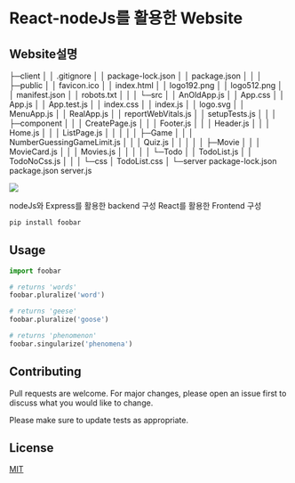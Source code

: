 # React-nodeJs를 활용한 Website

## Website설명

├─client
│  │  .gitignore
│  │  package-lock.json
│  │  package.json
│  │
│  ├─public
│  │      favicon.ico
│  │      index.html
│  │      logo192.png
│  │      logo512.png
│  │      manifest.json
│  │      robots.txt
│  │
│  └─src
│      │  AnOldApp.js
│      │  App.css
│      │  App.js
│      │  App.test.js
│      │  index.css
│      │  index.js
│      │  logo.svg
│      │  MenuApp.js
│      │  RealApp.js
│      │  reportWebVitals.js
│      │  setupTests.js
│      │
│      ├─component
│      │  │  CreatePage.js
│      │  │  Footer.js
│      │  │  Header.js
│      │  │  Home.js
│      │  │  ListPage.js
│      │  │
│      │  ├─Game
│      │  │      NumberGuessingGameLimit.js
│      │  │      Quiz.js
│      │  │
│      │  ├─Movie
│      │  │      MovieCard.js
│      │  │      Movies.js
│      │  │
│      │  └─Todo
│      │          TodoList.js
│      │          TodoNoCss.js
│      │
│      └─css
│              TodoList.css
│
└─server
        package-lock.json
        package.json
        server.js

<img src="https://img.shields.io/badge/react-61DAFB?style=for-the-badge&logo=reactos&logoColor=black">

nodeJs와 Express를 활용한 backend 구성 React를 활용한 Frontend 구성

```bash
pip install foobar
```

## Usage

```python
import foobar

# returns 'words'
foobar.pluralize('word')

# returns 'geese'
foobar.pluralize('goose')

# returns 'phenomenon'
foobar.singularize('phenomena')
```

## Contributing

Pull requests are welcome. For major changes, please open an issue first
to discuss what you would like to change.

Please make sure to update tests as appropriate.

## License

[MIT](https://choosealicense.com/licenses/mit/)
